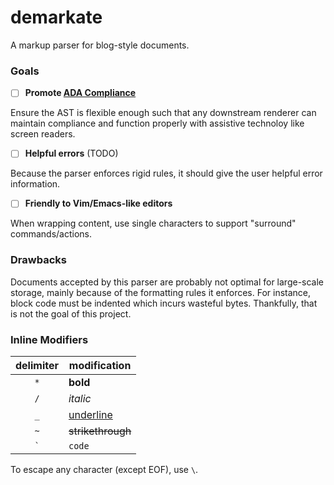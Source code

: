 # demarkate
A markup parser for blog-style documents.

### Goals
- [ ] **Promote [ADA Compliance](https://www.ada.gov/law-and-regs/design-standards/)**

Ensure the AST is flexible enough such that any downstream renderer can
maintain compliance and function properly with assistive technoloy like screen
readers.

- [ ] **Helpful errors** (TODO)

Because the parser enforces rigid rules, it should give the user helpful error
information.

- [ ] **Friendly to Vim/Emacs-like editors**

When wrapping content, use single characters to support "surround" commands/actions.

### Drawbacks
Documents accepted by this parser are probably not optimal for large-scale
storage, mainly because of the formatting rules it enforces. For instance,
block code must be indented which incurs wasteful bytes. Thankfully, that is
not the goal of this project.

### Inline Modifiers

| delimiter | modification |
|:-:|-|
| `*` | **bold** |
| `/` | _italic_ |
| `_` | <u>underline</u> |
| `~` | ~~strikethrough~~ |
| `` ` ``| `code` |

To escape any character (except EOF), use `\`.
